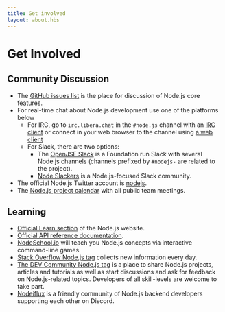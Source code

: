 ```yaml
---
title: Get involved
layout: about.hbs
---
```


# Get Involved

## Community Discussion

- The [GitHub issues list](https://github.com/nodejs/node/issues) is the place for discussion of Node.js core features.
- For real-time chat about Node.js development use one of the platforms below
  - For IRC, go to `irc.libera.chat` in the `#node.js` channel with an [IRC client](https://en.wikipedia.org/wiki/Comparison_of_Internet_Relay_Chat_clients) or connect in your web browser to the channel using [a web client](https://kiwiirc.com/nextclient/)
  - For Slack, there are two options:
    - The [OpenJSF Slack](https://slack-invite.openjsf.org/) is a Foundation run Slack with several Node.js channels (channels prefixed by `#nodejs-` are related to the project).
    - [Node Slackers](https://www.nodeslackers.com/) is a Node.js-focused Slack community.
- The official Node.js Twitter account is [nodejs](https://twitter.com/nodejs).
- The [Node.js project calendar](https://nodejs.org/calendar) with all public team meetings.

## Learning

- [Official Learn section](https://nodejs.org/en/learn/) of the Node.js website.
- [Official API reference documentation](https://nodejs.org/api/).
- [NodeSchool.io](https://nodeschool.io/) will teach you Node.js concepts via interactive command-line games.
- [Stack Overflow Node.js tag](https://stackoverflow.com/questions/tagged/node.js) collects new information every day.
- [The DEV Community Node.js tag](https://dev.to/t/node) is a place to share Node.js projects, articles and tutorials as well as start discussions and ask for feedback on Node.js-related topics. Developers of all skill-levels are welcome to take part.
- [Nodeiflux](https://discordapp.com/invite/vUsrbjd) is a friendly community of Node.js backend developers supporting each other on Discord.
